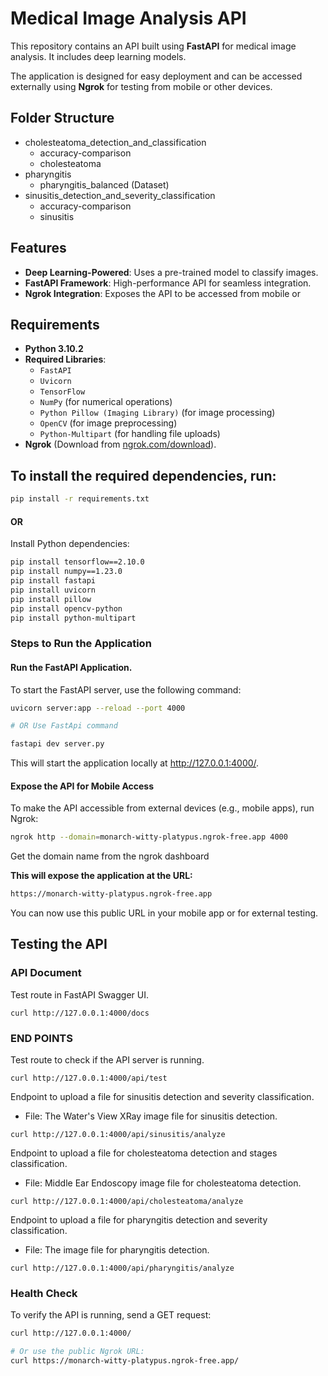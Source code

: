 # Medical Image Analysis API

This repository contains an API built using **FastAPI** for medical image analysis. It includes deep learning models.

The application is designed for easy deployment and can be accessed externally using **Ngrok** for testing from mobile or other devices.

## Folder Structure

- cholesteatoma_detection_and_classification
   - accuracy-comparison
   - cholesteatoma
- pharyngitis
   - pharyngitis_balanced (Dataset)
- sinusitis_detection_and_severity_classification
   - accuracy-comparison
   - sinusitis

## Features

- **Deep Learning-Powered**: Uses a pre-trained model to classify images.
- **FastAPI Framework**: High-performance API for seamless integration.
- **Ngrok Integration**: Exposes the API to be accessed from mobile or 

 
## Requirements

- **Python 3.10.2**
- **Required Libraries**: 
  - `FastAPI`
  - `Uvicorn`
  - `TensorFlow`
  - `NumPy` (for numerical operations)
  - `Python Pillow (Imaging Library)` (for image processing)
  - `OpenCV` (for image preprocessing)
  - `Python-Multipart` (for handling file uploads)
- **Ngrok** (Download from [ngrok.com/download](https://ngrok.com/download)).


## To install the required dependencies, run:

```bash
pip install -r requirements.txt
```
#### OR
Install Python dependencies:
```bash
pip install tensorflow==2.10.0
pip install numpy==1.23.0
pip install fastapi
pip install uvicorn
pip install pillow
pip install opencv-python
pip install python-multipart
```
### Steps to Run the Application
#### Run the FastAPI Application.

To start the FastAPI server, use the following command:
```bash
uvicorn server:app --reload --port 4000

# OR Use FastApi command

fastapi dev server.py
```
This will start the application locally at http://127.0.0.1:4000/.

#### Expose the API for Mobile Access
To make the API accessible from external devices (e.g., mobile apps), run Ngrok:
```bash
ngrok http --domain=monarch-witty-platypus.ngrok-free.app 4000
```
Get the domain name from the ngrok dashboard

**This will expose the application at the URL:**
```bash
https://monarch-witty-platypus.ngrok-free.app
```
You can now use this public URL in your mobile app or for external testing.

## Testing the API
### API Document  
Test route in FastAPI Swagger UI.
```
curl http://127.0.0.1:4000/docs
```
### END POINTS 
Test route to check if the API server is running.
```
curl http://127.0.0.1:4000/api/test
```
Endpoint to upload a file for sinusitis detection and severity classification.
   - File: The Water's View XRay image file for sinusitis detection.
```
curl http://127.0.0.1:4000/api/sinusitis/analyze
```
Endpoint to upload a file for cholesteatoma detection and stages classification.
   - File: Middle Ear Endoscopy image file for cholesteatoma detection.
```
curl http://127.0.0.1:4000/api/cholesteatoma/analyze
```
Endpoint to upload a file for pharyngitis detection and severity classification.

   - File: The image file for pharyngitis detection.
```
curl http://127.0.0.1:4000/api/pharyngitis/analyze
```

### Health Check
To verify the API is running, send a GET request:
```bash
curl http://127.0.0.1:4000/

# Or use the public Ngrok URL:
curl https://monarch-witty-platypus.ngrok-free.app/
```
